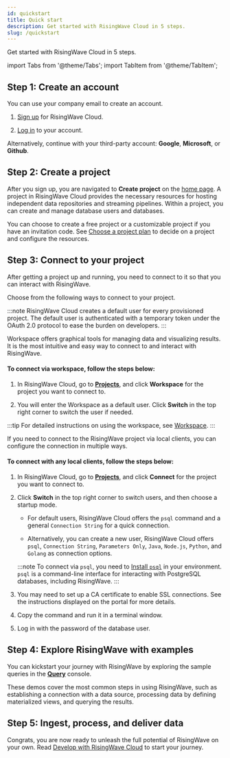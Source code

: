 ```yaml
---
id: quickstart
title: Quick start
description: Get started with RisingWave Cloud in 5 steps.
slug: /quickstart
---
```


Get started with RisingWave Cloud in 5 steps.

import Tabs from '@theme/Tabs';
import TabItem from '@theme/TabItem';

## Step 1: Create an account

You can use your company email to create an account.

1. [Sign up](https://cloud.risingwave.com/auth/signup/) for RisingWave Cloud.

2. [Log in](https://cloud.risingwave.com/auth/signin/) to your account.

Alternatively, continue with your third-party account: **Google**, **Microsoft**, or **Github**.

## Step 2: Create a project

After you sign up, you are navigated to **Create project** on the [home page](https://cloud.risingwave.com/project/home/). A project in RisingWave Cloud provides the necessary resources for hosting independent data repositories and streaming pipelines. Within a project, you can create and manage database users and databases.

You can choose to create a free project or a customizable project if you have an invitation code. See [Choose a project plan](project-choose-a-project-plan.md) to decide on a project and configure the resources.

## Step 3: Connect to your project

After getting a project up and running, you need to connect to it so that you can interact with RisingWave.

Choose from the following ways to connect to your project.

:::note
RisingWave Cloud creates a default user for every provisioned project. The default user is authenticated with a temporary token under the OAuth 2.0 protocol to ease the burden on developers.
:::

<Tabs>

<TabItem value="Workspace" label="Workspace">

Workspace offers graphical tools for managing data and visualizing results. It is the most intuitive and easy way to connect to and interact with RisingWave. 

#### To connect via workspace, follow the steps below:

1. In RisingWave Cloud, go to [**Projects**](https://cloud.risingwave.com/project/home/), and click **Workspace** for the project you want to connect to.

2. You will enter the Workspace as a default user. Click **Switch** in the top right corner to switch the user if needed.

:::tip
For detailed instructions on using the workspace, see [Workspace](console-overview.md).
:::

</TabItem>
 
<TabItem value="local" label="Local client">

If you need to connect to the RisingWave project via local clients, you can configure the connection in multiple ways.

#### To connect with any local clients, follow the steps below:

1. In RisingWave Cloud, go to [**Projects**](https://cloud.risingwave.com/project/home/), and click **Connect** for the project you want to connect to.

2. Click **Switch** in the top right corner to switch users, and then choose a startup mode.

    - For default users, RisingWave Cloud offers the `psql` command and a general `Connection String` for a quick connection.

    - Alternatively, you can create a new user, RisingWave Cloud offers `psql`, `Connection String`, `Parameters Only`, `Java`, `Node.js`, `Python`, and `Golang` as connection options.

    :::note
    To connect via `psql`, you need to [Install `psql`](/docs/current/install-psql-without-postgresql/) in your environment. `psql` is a command-line interface for interacting with PostgreSQL databases, including RisingWave.
    :::

3. You may need to set up a CA certificate to enable SSL connections. See the instructions displayed on the portal for more details.

4. Copy the command and run it in a terminal window.

5. Log in with the password of the database user.

</TabItem>

</Tabs>

## Step 4: Explore RisingWave with examples

You can kickstart your journey with RisingWave by exploring the sample queries in the [**Query**](https://cloud.risingwave.com/console/) console.

These demos cover the most common steps in using RisingWave, such as establishing a connection with a data source, processing data by defining materialized views, and querying the results.

## Step 5: Ingest, process, and deliver data

Congrats, you are now ready to unleash the full potential of RisingWave on your own. Read [Develop with RisingWave Cloud](develop-overview.md) to start your journey.

<card
title="Develop with RisingWave Cloud"
content="RisingWave Cloud leverages the superpower of RisingWave, an open-source distributed SQL database specifically designed for stream processing. Start building your real-time applications with RisingWave, in the cloud."
cloud="develop-overview"
/>
